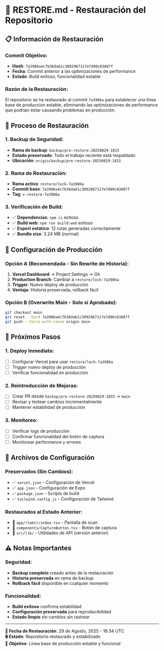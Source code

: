 # 🔄 RESTORE.md - Restauración del Repositorio

## **📋 Información de Restauración**

### **Commit Objetivo:**
- **Hash**: `7a3986a4c7b36da61c3092967117e7d90c83887f`
- **Fecha**: Commit anterior a las optimizaciones de performance
- **Estado**: Build exitoso, funcionalidad estable

### **Razón de la Restauración:**
El repositorio se ha restaurado al commit `7a3986a` para establecer una línea base de producción estable, eliminando las optimizaciones de performance que podrían estar causando problemas en producción.

## **🔄 Proceso de Restauración**

### **1. Backup de Seguridad:**
- **Rama de backup**: `backup/pre-restore-20250829-1815`
- **Estado preservado**: Todo el trabajo reciente está respaldado
- **Ubicación**: `origin/backup/pre-restore-20250829-1815`

### **2. Rama de Restauración:**
- **Rama activa**: `restore/lock-7a3986a`
- **Commit base**: `7a3986a4c7b36da61c3092967117e7d90c83887f`
- **Tag**: `v-restore-7a3986a`

### **3. Verificación de Build:**
- ✅ **Dependencias**: `npm ci` exitoso
- ✅ **Build web**: `npm run build:web` exitoso
- ✅ **Export estático**: 12 rutas generadas correctamente
- ✅ **Bundle size**: 3.24 MB (normal)

## **🚀 Configuración de Producción**

### **Opción A (Recomendada - Sin Rewrite de Historia):**
1. **Vercel Dashboard** → Project Settings → Git
2. **Production Branch**: Cambiar a `restore/lock-7a3986a`
3. **Trigger**: Nuevo deploy de producción
4. **Ventaja**: Historia preservada, rollback fácil

### **Opción B (Overwrite Main - Solo si Aprobado):**
```bash
git checkout main
git reset --hard 7a3986a4c7b36da61c3092967117e7d90c83887f
git push --force-with-lease origin main
```

## **📝 Próximos Pasos**

### **1. Deploy Inmediato:**
- [ ] Configurar Vercel para usar `restore/lock-7a3986a`
- [ ] Trigger nuevo deploy de producción
- [ ] Verificar funcionalidad en producción

### **2. Reintroducción de Mejoras:**
- [ ] Crear PR desde `backup/pre-restore-20250829-1815` → `main`
- [ ] Revisar y testear cambios incrementalmente
- [ ] Mantener estabilidad de producción

### **3. Monitoreo:**
- [ ] Verificar logs de producción
- [ ] Confirmar funcionalidad del botón de captura
- [ ] Monitorear performance y errores

## **🔧 Archivos de Configuración**

### **Preservados (Sin Cambios):**
- ✅ `vercel.json` - Configuración de Vercel
- ✅ `app.json` - Configuración de Expo
- ✅ `package.json` - Scripts de build
- ✅ `tailwind.config.js` - Configuración de Tailwind

### **Restaurados al Estado Anterior:**
- 🔄 `app/(tabs)/index.tsx` - Pantalla de scan
- 🔄 `components/CaptureButton.tsx` - Botón de captura
- 🔄 `src/lib/` - Utilidades de API (versión anterior)

## **⚠️ Notas Importantes**

### **Seguridad:**
- **Backup completo** creado antes de la restauración
- **Historia preservada** en rama de backup
- **Rollback fácil** disponible en cualquier momento

### **Funcionalidad:**
- **Build exitoso** confirma estabilidad
- **Configuración preservada** para reproducibilidad
- **Estado limpio** sin cambios sin rastrear

---

**📅 Fecha de Restauración**: 29 de Agosto, 2025 - 18:34 UTC  
**🔒 Estado**: Repositorio restaurado y estabilizado  
**🎯 Objetivo**: Línea base de producción estable y funcional
